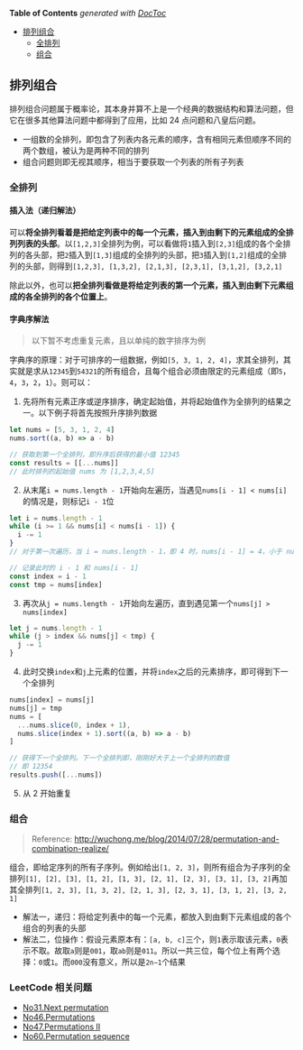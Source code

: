 <!-- START doctoc generated TOC please keep comment here to allow auto update -->
<!-- DON'T EDIT THIS SECTION, INSTEAD RE-RUN doctoc TO UPDATE -->
**Table of Contents**  *generated with [DocToc](https://github.com/thlorenz/doctoc)*

- [排列组合](#%E6%8E%92%E5%88%97%E7%BB%84%E5%90%88)
  - [全排列](#%E5%85%A8%E6%8E%92%E5%88%97)
  - [组合](#%E7%BB%84%E5%90%88)

<!-- END doctoc generated TOC please keep comment here to allow auto update -->

## 排列组合

排列组合问题属于概率论，其本身并算不上是一个经典的数据结构和算法问题，但它在很多其他算法问题中都得到了应用，比如 24 点问题和八皇后问题。

- 一组数的全排列，即包含了列表内各元素的顺序，含有相同元素但顺序不同的两个数组，被认为是两种不同的排列
- 组合问题则即无视其顺序，相当于要获取一个列表的所有子列表

### 全排列

#### 插入法（递归解法）

可以**将全排列看着是把给定列表中的每一个元素，插入到由剩下的元素组成的全排列列表的头部**。以`[1,2,3]`全排列为例，可以看做将`1`插入到`[2,3]`组成的各个全排列的各头部，把`2`插入到`[1,3]`组成的全排列的头部，把`3`插入到`[1,2]`组成的全排列的头部，则得到`[1,2,3], [1,3,2], [2,1,3], [2,3,1], [3,1,2], [3,2,1]`

除此以外，也可以**把全排列看做是将给定列表的第一个元素，插入到由剩下元素组成的各全排列的各个位置上**。

#### 字典序解法

> 以下暂不考虑重复元素，且以单纯的数字排序为例

字典序的原理：对于可排序的一组数据，例如`[5, 3, 1, 2, 4]`，求其全排列，其实就是求从`12345`到`54321`的所有组合，且每个组合必须由限定的元素组成（即`5`，`4`，`3`，`2`，`1`）。则可以：

1. 先将所有元素正序或逆序排序，确定起始值，并将起始值作为全排列的结果之一。以下例子将首先按照升序排列数据

```javascript
let nums = [5, 3, 1, 2, 4]
nums.sort((a, b) => a - b)

// 获取到第一个全排列，即升序后获得的最小值 12345
const results = [[...nums]]
// 此时排列的起始值 nums 为 [1,2,3,4,5]
```

2. 从末尾`i = nums.length - 1`开始向左遍历，当遇见`nums[i - 1] < nums[i]`的情况是，则标记`i - 1`位

```javascript
let i = nums.length - 1
while (i >= 1 && nums[i] < nums[i - 1]) {
  i -= 1
}
// 对于第一次遍历，当 i = nums.length - 1，即 4 时，nums[i - 1] = 4，小于 nums[i] = 5

// 记录此时的 i - 1 和 nums[i - 1]
const index = i - 1
const tmp = nums[index]
```

3. 再次从`j = nums.length - 1`开始向左遍历，直到遇见第一个`nums[j] > nums[index]`

```javascript
let j = nums.length - 1
while (j > index && nums[j] < tmp) {
  j -= 1
}
```

4. 此时交换`index`和`j`上元素的位置，并将`index`之后的元素排序，即可得到下一个全排列

```javascript
nums[index] = nums[j]
nums[j] = tmp
nums = [
  ...nums.slice(0, index + 1),
  nums.slice(index + 1).sort((a, b) => a - b)
]

// 获得下一个全排列。下一个全排列即，刚刚好大于上一个全排列的数值
// 即 12354
results.push([...nums])
```

5. 从 2 开始重复

### 组合

> Reference:
> http://wuchong.me/blog/2014/07/28/permutation-and-combination-realize/

组合，即给定序列的所有子序列。例如给出`[1, 2, 3]`，则所有组合为子序列的全排列`[1], [2], [3], [1, 2], [1, 3], [2, 1], [2, 3], [3, 1], [3, 2]`再加其全排列`[1, 2, 3], [1, 3, 2], [2, 1, 3], [2, 3, 1], [3, 1, 2], [3, 2, 1]`

- 解法一，递归：将给定列表中的每一个元素，都放入到由剩下元素组成的各个组合的列表的头部
- 解法二，位操作：假设元素原本有：`[a, b, c]`三个，则`1`表示取该元素，`0`表示不取。故取`a`则是`001`，取`ab`则是`011`。所以一共三位，每个位上有两个选择：`0`或`1`。而`000`没有意义，所以是`2n−1`个结果

### LeetCode 相关问题

- [No31.Next permutation](../leetcode/JavaScript/No31.next-permutation.js)
- [No46.Permutations](../leetcode/JavaScript/No46.permutations.js)
- [No47.Permutations II](../leetcode/JavaScript/No47.permutations-II.js)
- [No60.Permutation sequence](../leetcode/JavaScript/No60.permutation-sequence.js)
